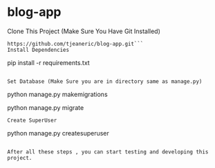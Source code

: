 # blog-app


Clone This Project (Make Sure You Have Git Installed)
```
https://github.com/tjeaneric/blog-app.git```
Install Dependencies 

```
pip install -r requirements.txt
```

Set Database (Make Sure you are in directory same as manage.py)
```
python manage.py makemigrations

python manage.py migrate
```
Create SuperUser 
```
python manage.py createsuperuser
```

After all these steps , you can start testing and developing this project. 
